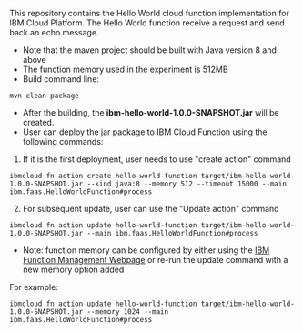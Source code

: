 This repository contains the Hello World cloud function implementation for IBM Cloud Platform. The Hello World function receive a request and send back an echo message.
* Note that the maven project should be built with Java version 8 and above
* The function memory used in the experiment is 512MB
* Build command line:
```
mvn clean package
```
* After the building, the **ibm-hello-world-1.0.0-SNAPSHOT.jar** will be created.
* User can deploy the jar package to IBM Cloud Function using the following commands:

1) If it is the first deployment, user needs to use "create action" command
```
ibmcloud fn action create hello-world-function target/ibm-hello-world-1.0.0-SNAPSHOT.jar --kind java:8 --memory 512 --timeout 15000 --main ibm.faas.HelloWorldFunction#process
```

2) For subsequent update, user can use the "Update action" command
```
ibmcloud fn action update hello-world-function target/ibm-hello-world-1.0.0-SNAPSHOT.jar --main ibm.faas.HelloWorldFunction#process
```

* Note: function memory can be configured by either using the [IBM Function Management Webpage](https://cloud.ibm.com/functions) or re-run the update command with a new memory option added

For example:
```
ibmcloud fn action update hello-world-function target/ibm-hello-world-1.0.0-SNAPSHOT.jar --memory 1024 --main ibm.faas.HelloWorldFunction#process
```